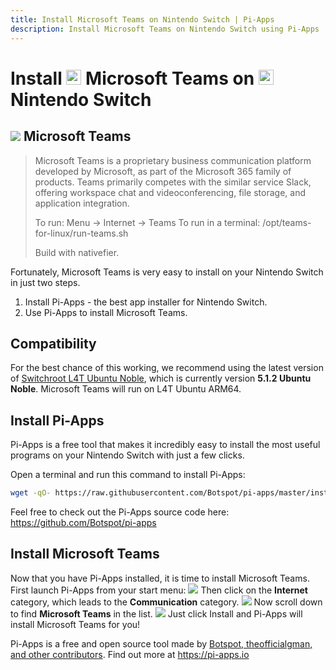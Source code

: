 ```yaml
---
title: Install Microsoft Teams on Nintendo Switch | Pi-Apps
description: Install Microsoft Teams on Nintendo Switch using Pi-Apps
---
```

<div class="simple-install-content content">

# Install <img src="/img/app-icons/Microsoft Teams/icon-64.png" height=24> Microsoft Teams on <img src=/img/other-icons/switch-icon.svg height=24> Nintendo Switch

## <img src="/img/app-icons/Microsoft Teams/icon-64.png"> Microsoft Teams
> Microsoft Teams is a proprietary business communication platform developed by Microsoft, as part of the Microsoft 365 family of products. 
> Teams primarily competes with the similar service Slack, offering workspace chat and videoconferencing, file storage, and application integration. 
> 
> To run: Menu -> Internet -> Teams
> To run in a terminal: /opt/teams-for-linux/run-teams.sh
> 
> Build with nativefier. 

Fortunately, Microsoft Teams is very easy to install on your Nintendo Switch in just two steps.
1. Install Pi-Apps - the best app installer for Nintendo Switch.
2. Use Pi-Apps to install Microsoft Teams.
</div>
<div class="simple-install-content content">

## Compatibility
For the best chance of this working, we recommend using the latest version of [Switchroot L4T Ubuntu Noble](https://wiki.switchroot.org/wiki/linux/l4t-ubuntu-noble-installation-guide), which is currently version **5.1.2 Ubuntu Noble**.
Microsoft Teams will run on L4T Ubuntu ARM64.
</div>
<div class="simple-install-content content">

## Install Pi-Apps

Pi-Apps is a free tool that makes it incredibly easy to install the most useful programs on your Nintendo Switch with just a few clicks.

Open a terminal and run this command to install Pi-Apps:
```bash
wget -qO- https://raw.githubusercontent.com/Botspot/pi-apps/master/install | bash
```
Feel free to check out the Pi-Apps source code here: https://github.com/Botspot/pi-apps
</div>
<div class="simple-install-content content">

## Install Microsoft Teams

Now that you have Pi-Apps installed, it is time to install Microsoft Teams.
First launch Pi-Apps from your start menu:
<img src="/img/start-menu.png">
Then click on the <b>Internet</b> category, which leads to the <b>Communication</b> category.
<img src="/img/category-selections/Communication.png">
Now scroll down to find <b>Microsoft Teams</b> in the list.
<img src="/img/app-icons/Microsoft Teams/app-selection.png">
Just click Install and Pi-Apps will install Microsoft Teams for you!
</div>
<div class="simple-install-content content">

Pi-Apps is a free and open source tool made by [Botspot, theofficialgman, and other contributors](/about/#contributors). Find out more at https://pi-apps.io
</div>
